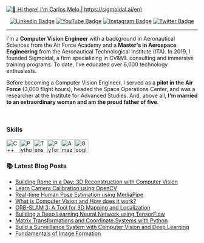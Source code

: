 [<img src="https://raw.githubusercontent.com/carlosfab/carlosfab/master/github-banner.png" alt="👋 Hi there! I'm Carlos Melo | https://sigmoidal.ai/en)" title="👋 Hi there! I'm Carlos Melo | https://sigmoidal.ai/en)"/>](https://sigmoidal.ai/en/)

<div align="center">
  
  [![Linkedin Badge](https://img.shields.io/badge/LinkedIn-0077B5?style=flat-square&logo=Linkedin&logoColor=white&link=https://www.linkedin.com/in/carlos-melo-data-science/)](https://www.linkedin.com/in/carlos-melo-data-science/)
  [![YouTube Badge](https://img.shields.io/badge/YouTube-FF0000?style=flat-square&logo=youtube&logoColor=white)](https://www.youtube.com/@CarlosMeloSigmoidal)
  [![Instagram Badge](https://img.shields.io/badge/Instagram-E4405F?style=flat-square&logo=instagram&logoColor=white)](https://www.instagram.com/carlos_melo.py)
  [![Twitter Badge](https://img.shields.io/twitter/follow/:carlos_melo_py)](https://twitter.com/carlos_melo_py)

  
</div>  

---

<p align="left">
I'm a <strong>Computer Vision Engineer</strong> with a background in Aeronautical Sciences from the Air Force Academy and a <strong>Master's in Aerospace Engineering</strong> from the Aeronautical Technological Institute (ITA). In 2019, I founded Sigmoidal, a firm specializing in CV&ML consulting and immersive training programs. To date, I've educated over 6,000 technology enthusiasts.
</p>

<p align="left"> 
Before becoming a Computer Vision Engineer, I served as a <strong>pilot in the Air Force</strong> (3,000 flight hours), headed the Space Operations Center, and was a researcher at the Institute for Advanced Studies. And, above all, <strong>I'm married to an extraordinary woman and am the proud father of five</strong>.
</p>
<br>

### Skills  

<p align="left"> <a href="https://docs.microsoft.com/en-us/cpp/?view=msvc-170" target="_blank" rel="noreferrer"><img src="https://raw.githubusercontent.com/danielcranney/readme-generator/main/public/icons/skills/cplusplus-colored.svg" width="36" height="36" alt="C++" /></a><a href="https://www.python.org/" target="_blank" rel="noreferrer"><img src="https://raw.githubusercontent.com/danielcranney/readme-generator/main/public/icons/skills/python-colored.svg" width="36" height="36" alt="Python" /></a><a href="https://www.tensorflow.org/" target="_blank" rel="noreferrer"><img src="https://raw.githubusercontent.com/danielcranney/readme-generator/main/public/icons/skills/tensorflow-colored.svg" width="36" height="36" alt="TensorFlow" /></a><a href="https://pytorch.org/" target="_blank" rel="noreferrer"><img src="https://raw.githubusercontent.com/danielcranney/readme-generator/main/public/icons/skills/pytorch-colored.svg" width="36" height="36" alt="PyTorch" /></a><a href="https://aws.amazon.com" target="_blank" rel="noreferrer"><img src="https://raw.githubusercontent.com/danielcranney/readme-generator/main/public/icons/skills/aws-colored.svg" width="36" height="36" alt="Amazon Web Services" /></a><a href="https://cloud.google.com/" target="_blank" rel="noreferrer"><img src="https://raw.githubusercontent.com/danielcranney/readme-generator/main/public/icons/skills/googlecloud-colored.svg" width="36" height="36" alt="Google Cloud" /></a> </p>


### 📚 Latest Blog Posts

<!--START_SECTION:feed-->
* [Building Rome in a Day: 3D Reconstruction with Computer Vision](https:&#x2F;&#x2F;sigmoidal.ai&#x2F;en&#x2F;building-rome-in-a-day-3d-reconstruction-with-computer-vision&#x2F;)
* [Learn Camera Calibration using OpenCV](https:&#x2F;&#x2F;sigmoidal.ai&#x2F;en&#x2F;learn-camera-calibration-using-opencv-and-python&#x2F;)
* [Real-time Human Pose Estimation using MediaPipe](https:&#x2F;&#x2F;sigmoidal.ai&#x2F;en&#x2F;real-time-human-pose-estimation-using-mediapipe&#x2F;)
* [What is Computer Vision and How does it work?](https:&#x2F;&#x2F;sigmoidal.ai&#x2F;en&#x2F;what-is-computer-vision-how-does-it-work&#x2F;)
* [ORB-SLAM 3: A Tool for 3D Mapping and Localization](https:&#x2F;&#x2F;sigmoidal.ai&#x2F;en&#x2F;orb-slam-3-a-tool-for-3d-mapping-and-localization&#x2F;)
* [Building a Deep Learning Neural Network using TensorFlow](https:&#x2F;&#x2F;sigmoidal.ai&#x2F;en&#x2F;building-a-deep-learning-neural-using-network-tensorflow&#x2F;)
* [Matrix Transformations and Coordinate Systems with Python](https:&#x2F;&#x2F;sigmoidal.ai&#x2F;en&#x2F;matrix-transformations-and-coordinate-systems-with-python&#x2F;)
* [Build a Surveillance System with Computer Vision and Deep Learning](https:&#x2F;&#x2F;sigmoidal.ai&#x2F;en&#x2F;build-a-surveillance-system-with-computer-vision&#x2F;)
* [Fundamentals of Image Formation](https:&#x2F;&#x2F;sigmoidal.ai&#x2F;en&#x2F;fundamentals-of-image-formation&#x2F;)
<!--END_SECTION:feed-->
